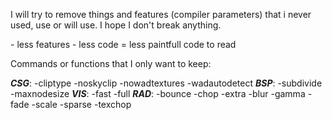 I will try to remove things and features (compiler parameters) that i never used, use or will use. I hope I don't break anything.

\- less features - less code = less paintfull code to read

Commands or functions that I only want to keep:

***CSG***: -cliptype -noskyclip -nowadtextures -wadautodetect
***BSP***: -subdivide -maxnodesize
***VIS***: -fast -full
***RAD***: -bounce -chop -extra -blur -gamma -fade -scale -sparse -texchop
